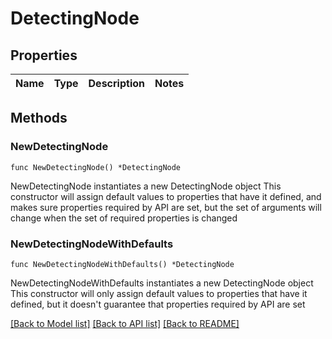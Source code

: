 # DetectingNode

## Properties

Name | Type | Description | Notes
------------ | ------------- | ------------- | -------------

## Methods

### NewDetectingNode

`func NewDetectingNode() *DetectingNode`

NewDetectingNode instantiates a new DetectingNode object
This constructor will assign default values to properties that have it defined,
and makes sure properties required by API are set, but the set of arguments
will change when the set of required properties is changed

### NewDetectingNodeWithDefaults

`func NewDetectingNodeWithDefaults() *DetectingNode`

NewDetectingNodeWithDefaults instantiates a new DetectingNode object
This constructor will only assign default values to properties that have it defined,
but it doesn't guarantee that properties required by API are set


[[Back to Model list]](../README.md#documentation-for-models) [[Back to API list]](../README.md#documentation-for-api-endpoints) [[Back to README]](../README.md)


